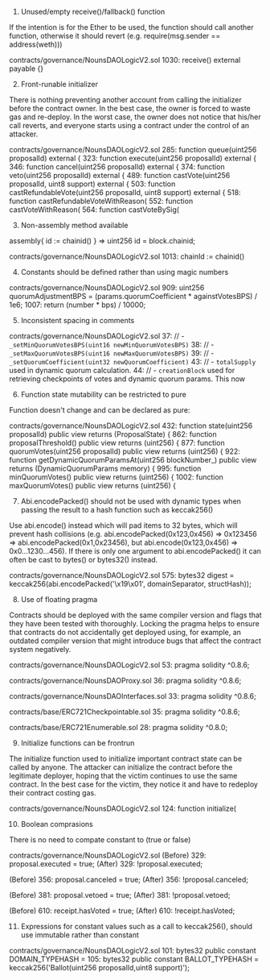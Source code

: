 1. Unused/empty receive()/fallback() function

If the intention is for the Ether to be used, the function should call another function, otherwise it should revert  (e.g. require(msg.sender == address(weth)))

contracts/governance/NounsDAOLogicV2.sol
1030: receive() external payable {}

2. Front-runable initializer

There is nothing preventing another account from calling the initializer before the contract owner. In the best case, the owner is forced to waste gas and re-deploy. In the worst case, the owner does not notice that his/her call reverts, and everyone starts using a contract under the control of an attacker.

contracts/governance/NounsDAOLogicV2.sol
285: function queue(uint256 proposalId) external {
323: function execute(uint256 proposalId) external {
346: function cancel(uint256 proposalId) external {
374: function veto(uint256 proposalId) external {
489: function castVote(uint256 proposalId, uint8 support) external {
503: function castRefundableVote(uint256 proposalId, uint8 support) external {
518: function castRefundableVoteWithReason(
552: function castVoteWithReason(
564: function castVoteBySig(

3. Non-assembly method available

assembly{ id := chainid() } => uint256 id = block.chainid;

contracts/governance/NounsDAOLogicV2.sol
1013: chainId := chainid()

4. Constants should be defined rather than using magic numbers

contracts/governance/NounsDAOLogicV2.sol
909: uint256 quorumAdjustmentBPS = (params.quorumCoefficient * againstVotesBPS) / 1e6;
1007: return (number * bps) / 10000;

5. Inconsistent spacing in comments

contracts/governance/NounsDAOLogicV2.sol
37: //    - `_setMinQuorumVotesBPS(uint16 newMinQuorumVotesBPS)`
38: //    - `_setMaxQuorumVotesBPS(uint16 newMaxQuorumVotesBPS)`
39: //    - `_setQuorumCoefficient(uint32 newQuorumCoefficient)`
43: //    - `totalSupply` used in dynamic quorum calculation.
44: //    - `creationBlock` used for retrieving checkpoints of votes and dynamic quorum params. This now

6. Function state mutability can be restricted to pure

Function doesn't change and can be declared as pure:

contracts/governance/NounsDAOLogicV2.sol
432: function state(uint256 proposalId) public view returns (ProposalState) {
862: function proposalThreshold() public view returns (uint256) {
877: function quorumVotes(uint256 proposalId) public view returns (uint256) {
922: function getDynamicQuorumParamsAt(uint256 blockNumber_) public view returns (DynamicQuorumParams memory) {
995: function minQuorumVotes() public view returns (uint256) {
1002: function maxQuorumVotes() public view returns (uint256) {

7. Abi.encodePacked() should not be used with dynamic types when passing the result to a hash function such as keccak256()

Use abi.encode() instead which will pad items to 32 bytes, which will prevent hash collisions (e.g. abi.encodePacked(0x123,0x456) => 0x123456 => abi.encodePacked(0x1,0x23456), but abi.encode(0x123,0x456) => 0x0...1230...456). If there is only one argument to abi.encodePacked() it can often be cast to bytes() or bytes32() instead.

contracts/governance/NounsDAOLogicV2.sol
575: bytes32 digest = keccak256(abi.encodePacked('\x19\x01', domainSeparator, structHash));

8. Use of floating pragma

Contracts should be deployed with the same compiler version and flags that they have been tested with thoroughly. Locking the pragma helps to ensure that contracts do not accidentally get deployed using, for example, an outdated compiler version that might introduce bugs that affect the contract system negatively.

contracts/governance/NounsDAOLogicV2.sol
53: pragma solidity ^0.8.6;

contracts/governance/NounsDAOProxy.sol
36: pragma solidity ^0.8.6;

contracts/governance/NounsDAOInterfaces.sol
33: pragma solidity ^0.8.6;

contracts/base/ERC721Checkpointable.sol
35: pragma solidity ^0.8.6;

contracts/base/ERC721Enumerable.sol
28: pragma solidity ^0.8.0;

9. Initialize functions can be frontrun

The initialize function used to initialize important contract state can be called by anyone.
The attacker can initialize the contract before the legitimate deployer, hoping that the victim continues to use the same contract.
In the best case for the victim, they notice it and have to redeploy their contract costing gas.

contracts/governance/NounsDAOLogicV2.sol
124: function initialize(

10. Boolean comprasions

There is no need to compate constant to (true or false)

contracts/governance/NounsDAOLogicV2.sol
(Before) 329: proposal.executed = true;
(After) 329: !proposal.executed;

(Before) 356: proposal.canceled = true;
(After) 356: !proposal.canceled;

(Before) 381: proposal.vetoed = true;
(After) 381: !proposal.vetoed;

(Before) 610: receipt.hasVoted = true;
(After) 610: !receipt.hasVoted;

11. Expressions for constant values such as a call to keccak256(), should use immutable rather than constant

contracts/governance/NounsDAOLogicV2.sol
101: bytes32 public constant DOMAIN_TYPEHASH =
105: bytes32 public constant BALLOT_TYPEHASH = keccak256('Ballot(uint256 proposalId,uint8 support)');

